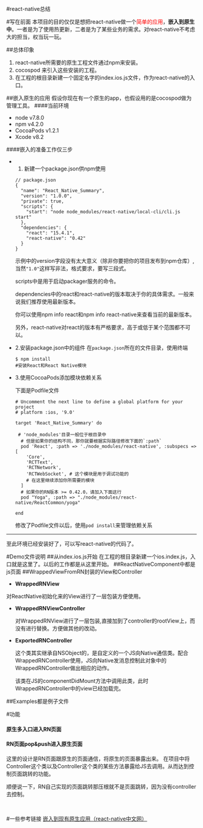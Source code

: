 #react-native总结

#写在前面
本项目的目的仅仅是想把react-native做一个<span style="color:red">简单的应用</span>，**嵌入到原生中**。一者是为了使用热更新，二者是为了某些业务的需求。对react-native不考虑大的担当，权当玩一玩。

##总体印象
1. react-native所需要的原生工程文件通过npm来安装。
2. cocospod 来引入这些安装的工程。
3. 在工程的根目录新建一个固定名字的index.ios.js文件，作为react-native的入口。


##嵌入原生的应用
假设你现在有一个原生的app，也假设用的是cocospod做为管理工具。
####当前环境

* node v7.8.0
* npm v4.2.0 
* CocoaPods v1.2.1
* Xcode v8.2

####嵌入的准备工作仅三步
* 1. 新建一个package.json供npm使用
	
	```
	// package.json  
	{
	  "name": "React_Native_Summary",
	  "version": "1.0.0",
	  "private": true,
	  "scripts": {
	    "start": "node node_modules/react-native/local-cli/cli.js start"
	  },
	  "dependencies": {
	    "react": "15.4.1",
	    "react-native": "0.42"
	  }
	}
	
	```
	示例中的version字段没有太大意义（除非你要把你的项目发布到npm仓库）,当然`"1.0"`这样写非法，格式要求，要写三段式。
	
	scripts中是用于启动packager服务的命令。
	
	dependencies中的react和react-native的版本取决于你的具体需求。一般来说我们推荐使用最新版本。
	
	你可以使用npm info react和npm info react-native来查看当前的最新版本。
	
	另外，react-native对react的版本有严格要求，高于或低于某个范围都不可以。
	

* 2.安装package.json中的组件
在`package.json`所在的文件目录，使用终端
	
	```
	$ npm install
	#安装React和React Native模块
	```
* 3.使用CocoaPods添加模块依赖关系

	下面是Podfile文件
	
	```
	# Uncomment the next line to define a global platform for your project
	# platform :ios, '9.0'
	
	target 'React_Native_Summary' do
	
	 # 'node_modules'目录一般位于根目录中
	  # 但是如果你的结构不同，那你就要根据实际路径修改下面的`:path`
	  pod 'React', :path => './node_modules/react-native', :subspecs => [
	    'Core',
	    'RCTText',
	    'RCTNetwork',
	    'RCTWebSocket', # 这个模块是用于调试功能的
	    # 在这里继续添加你所需要的模块
	  ]
	  # 如果你的RN版本 >= 0.42.0，请加入下面这行
	  pod "Yoga", :path => "./node_modules/react-native/ReactCommon/yoga"
	
	end
	
	```
	修改了Podfile文件以后，使用`pod install`来管理依赖关系

-----
至此环境已经安装好了，可以写react-native的代码了。

#Demo文件说明
##从index.ios.js开始
在工程的根目录新建一个ios.index.js，入口就是这里了。以后的工作都是从这里开始。
##ReactNativeComponent中都是js页面
##WrappedViewFromRN封装的View和Controller
- **WrappedRNView**

 对ReactNative初始化来的View进行了一层包装方便使用。
	
- **WrappedRNViewController**
	
	对WrappedRNView进行了一层包装,直接加到了controller的rootView上，而没有进行替换。方便做其他的改动。

- **ExportedRNController**
	
	这个类其实继承自NSObject的，是自定义的一个JS向Native通信类。配合WrappedRNController使用，JS向Native发消息控制此对象中的WrappedRNController做出相应的动作。
	
	该类在JS的componentDidMount方法中调用此类，此时WrappedRNController中的view已经加载完。

##Examples都是例子文件


#功能
#### 原生多入口进入RN页面
#### RN页面pop&push进入原生页面
这里的设计是RN页面跟原生的页面通信，将原生的页面暴露出来。
在项目中将Controller这个类以及Controller这个类的某些方法暴露给JS去调用。从而达到控制页面跳转的功能。

顺便说一下，RN自己实现的页面跳转那压根就不是页面跳转，因为没有controller去控制。



<br>

#一些参考链接
[嵌入到现有原生应用（react-native中文网）](http://reactnative.cn/docs/0.43/integration-with-existing-apps.html#content)


